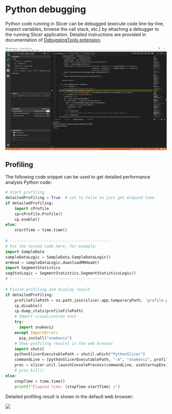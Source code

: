 # Python debugging

Python code running in Slicer can be debugged (execute code line-by-line, inspect variables, browse the call stack, etc.) by attaching a debugger to the running Slicer application. Detailed instructions are provided in documentation of [DebuggingTools extension](https://github.com/SlicerRt/SlicerDebuggingTools).

![](https://raw.githubusercontent.com/SlicerRt/SlicerDebuggingTools/master/Docs/VisualStudioCodePythonDebuggerExample.png)

## Profiling

The following code snippet can be used to get detailed performance analysis Python code:

```python
# Start profiling
detailedProfiling = True  # set to False to just get elapsed time
if detailedProfiling:
    import cProfile
    cp=cProfile.Profile()
    cp.enable()
else:
    startTime = time.time()

# --------------------------------------------
# Put the tested code here, for example:
import SampleData
sampleDataLogic = SampleData.SampleDataLogic()
mrHead = sampleDataLogic.downloadMRHead()
import SegmentStatistics
segStatLogic = SegmentStatistics.SegmentStatisticsLogic()
# --------------------------------------------

# Finish profiling and display result
if detailedProfiling:
    profileFilePath = os.path.join(slicer.app.temporaryPath, 'profile.prof')
    cp.disable()
    cp.dump_stats(profileFilePath)
    # Import visualization tool
    try:
      import snakeviz
    except ImportError:
      pip_install("snakeviz")
    # Show profiling results in the web browser
    import shutil
    pythonSlicerExecutablePath = shutil.which("PythonSlicer")
    commandLine = [pythonSlicerExecutablePath, "-m", "snakeviz", profileFilePath]
    proc = slicer.util.launchConsoleProcess(commandLine, useStartupEnvironment=False)
    # proc.kill()
else:
    stopTime = time.time()
    print(f"Elapsed time: {stopTime-startTime} s")
```

Detailed profiling result is shown in the default web browser:

![](https://github.com/Slicer/Slicer/releases/download/docs-resources/python_profiler.png)
